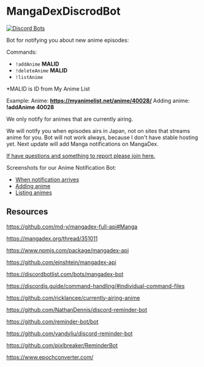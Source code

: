 # MangaDexDiscrodBot

[![Discord Bots](https://top.gg/api/widget/799392333677854751.svg)](https://top.gg/bot/799392333677854751)

Bot for notifying you about new anime episodes:

Commands:
 - `!addAnime` **MALID**
 - `!deleteAnime` **MALID**
 - `!listAnime`

*MALID is ID from My Anime List

Example:
Anime: **https://myanimelist.net/anime/40028/**
Adding anime: **!addAnime 40028**

We only notify for animes that are currently airing.

We will notify you when episodes airs in Japan, not on sites that streams anime for you.
Bot will not work always, because I don't have stable hosting yet.
Next update will add Manga notifications on MangaDex.

<a href="https://discord.com/invite/QV8q9BQXpW">If have questions and something to report please join here.</a>

Screenshots for our Anime Notification Bot:
 - <a href="https://imgur.com/a/2jlvy6K">When notification arrives</a>
 - <a href="https://imgur.com/a/2V2KjA0">Adding anime</a>
 - <a href="https://imgur.com/a/dYRdl6R">Listing animes</a>

## Resources

https://github.com/md-y/mangadex-full-api#Manga

https://mangadex.org/thread/351011

https://www.npmjs.com/package/mangadex-api

https://github.com/ejnshtein/mangadex-api

https://discordbotlist.com/bots/mangadex-bot

https://discordjs.guide/command-handling/#individual-command-files

https://github.com/ricklancee/currently-airing-anime

https://github.com/NathanDennis/discord-reminder-bot

https://github.com/reminder-bot/bot

https://github.com/vandyliu/discord-reminder-bot

https://github.com/pixlbreaker/ReminderBot

https://www.epochconverter.com/

